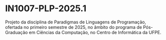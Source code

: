 # IN1007-PLP-2025.1
Projeto da disciplina de Paradigmas de Linguagens de Programação, ofertada no primeiro semestre de 2025, no âmbito do programa de Pós-Graduação em Ciências da Computação, no Centro de Informática da UFPE.
